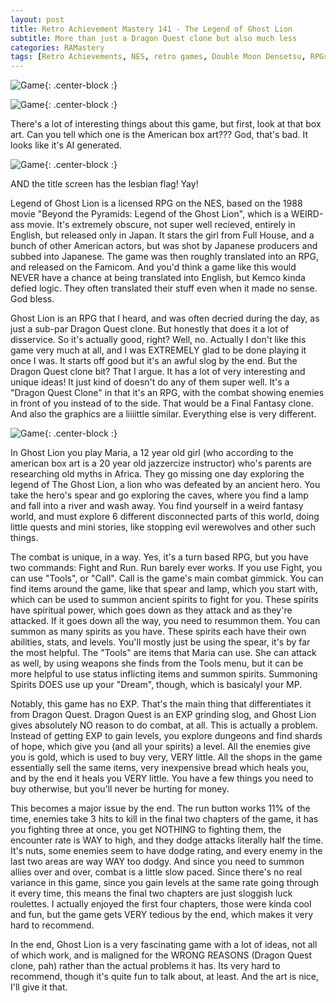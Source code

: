 ```yaml
---
layout: post
title: Retro Achievement Mastery 141 - The Legend of Ghost Lion
subtitle: More than just a Dragon Quest clone but also much less
categories: RAMastery
tags: [Retro Achievements, NES, retro games, Double Moon Densetsu, RPGs, obscure games, Reviews]
---
```



![Game](https://imgur.com/Cf7aHOj.png){: .center-block :}

![Game](https://imgur.com/SE0sfeZ.png){: .center-block :}

There's a lot of interesting things about this game, but first, look at that box art. Can you tell which one is the American box art??? God, that's bad. It looks like it's AI generated.

![Game](https://imgur.com/O87H9Ek.png){: .center-block :}

AND the title screen has the lesbian flag! Yay!

Legend of Ghost Lion is a licensed RPG on the NES, based on the 1988 movie "Beyond the Pyramids: Legend of the Ghost Lion", which is a WEIRD-ass movie. It's extremely obscure, not super well recieved, entirely in English, but released only in Japan. It stars the girl from Full House, and a bunch of other American actors, but was shot by Japanese producers and subbed into Japanese. The game was then roughly translated into an RPG, and released on the Famicom. And you'd think a game like this would NEVER have a chance at being translated into English, but Kemco kinda defied logic. They often translated their stuff even when it made no sense. God bless.

Ghost Lion is an RPG that I heard, and was often decried during the day, as just a sub-par Dragon Quest clone. But honestly that does it a lot of disservice. So it's actually good, right? Well, no. Actually I don't like this game very much at all, and I was EXTREMELY glad to be done playing it once I was. It starts off good but it's an awful slog by the end. But the Dragon Quest clone bit? That I argue. It has a lot of very interesting and unique ideas! It just kind of doesn't do any of them super well. It's a "Dragon Quest Clone" in that it's an RPG, with the combat showing enemies in front of you instead of to the side. That would be a Final Fantasy clone. And also the graphics are a liiiittle similar. Everything else is very different.

![Game](https://imgur.com/p8uHJYH.png){: .center-block :}

In Ghost Lion you play Maria, a 12 year old girl (who according to the american box art is a 20 year old jazzercize instructor) who's parents are researching old myths in Africa. They go missing one day exploring the legend of The Ghost Lion, a lion who was defeated by an ancient hero. You take the hero's spear and go exploring the caves, where you find a lamp and fall into a river and wash away. You find yourself in a weird fantasy world, and must explore 6 different disconnected parts of this world, doing little quests and mini stories, like stopping evil werewolves and other such things.

The combat is unique, in a way. Yes, it's a turn based RPG, but you have two commands: Fight and Run. Run barely ever works. If you use Fight, you can use "Tools", or "Call". Call is the game's main combat gimmick. You can find items around the game, like that spear and lamp, which you start with, which can be used to summon ancient spirits to fight for you. These spirits have spiritual power, which goes down as they attack and as they're attacked. If it goes down all the way, you need to resummon them. You can summon as many spirits as you have. These spirits each have their own abilities, stats, and levels. You'll mostly just be using the spear, it's by far the most helpful. The "Tools" are items that Maria can use. She can attack as well, by using weapons she finds from the Tools menu, but it can be more helpful to use status inflicting items and summon spirits. Summoning Spirits DOES use up your "Dream", though, which is basicalyl your MP.

Notably, this game has no EXP. That's the main thing that differentiates it from Dragon Quest. Dragon Quest is an EXP grinding slog, and Ghost Lion gives absolutely NO reason to do combat, at all. This is actually a problem. Instead of getting EXP to gain levels, you explore dungeons and find shards of hope, which give you (and all your spirits) a level. All the enemies give you is gold, which is used to buy very, VERY little. All the shops in the game essentially sell the same items, very inexpensive bread which heals you, and by the end it heals you VERY little. You have a few things you need to buy otherwise, but you'll never be hurting for money.

This becomes a major issue by the end. The run button works 11% of the time, enemies take 3 hits to kill in the final two chapters of the game, it has you fighting three at once, you get NOTHING to fighting them, the encounter rate is WAY to high, and they dodge attacks literally half the time. It's nuts, some enemies seem to have dodge rating, and every enemy in the last two areas are way WAY too dodgy. And since you need to summon allies over and over, combat is a little slow paced. Since there's no real variance in this game, since you gain levels at the same rate going through it every time, this means the final two chapters are just sloggish luck roulettes. I actually enjoyed the first four chapters, those were kinda cool and fun, but the game gets VERY tedious by the end, which makes it very hard to recommend.

In the end, Ghost Lion is a very fascinating game with a lot of ideas, not all of which work, and is maligned for the WRONG REASONS (Dragon Quest clone, pah) rather than the actual problems it has. Its very hard to recommend, though it's quite fun to talk about, at least. And the art is nice, I'll give it that.